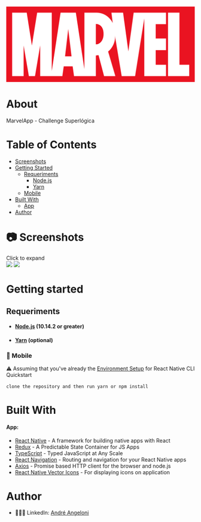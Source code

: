 <p align="center">
  <img src="./src/assets/logo.png" />
</p>

# About

<p>MarvelApp - Challenge Superlógica</p>

# Table of Contents

- [Screenshots](#camera-screenshots)
- [Getting Started](#getting-started)
  - [Requeriments](#requeriments)
    - [Node.js](#nodejs-10142-or-greater)
    - [Yarn](#yarn-optional)
  - [Mobile](#iphone-mobile)
- [Built With](#built-with)
  - [App](#app)
- [Author](#author)

# :camera: Screenshots

Click to expand <br />
<img src="https://raw.githubusercontent.com/andrefangeloni/challenge-mobile-react-native/master/marvel/src/assets/gitHub/main.png" width="48%" />
<img src="https://raw.githubusercontent.com/andrefangeloni/challenge-mobile-react-native/master/marvel/src/assets/gitHub/char-details.png" width="48%"/>

# Getting started

## Requeriments

- #### [Node.js](https://nodejs.org) (10.14.2 or greater)
- #### [Yarn](https://yarnpkg.com) (optional)

### :iphone: Mobile

:warning: Assuming that you've already the [Environment Setup](https://reactnative.dev/docs/environment-setup) for React Native CLI Quickstart

```
clone the repository and then run yarn or npm install
```

# Built With

#### App:

- [React Native](https://reactnative.dev) - A framework for building native apps with React
- [Redux](https://redux.js.org/) - A Predictable State Container for JS Apps
- [TypeScript](https://www.typescriptlang.org/) - Typed JavaScript at Any Scale
- [React Navigation](https://reactnavigation.org) - Routing and navigation for your React Native apps
- [Axios](https://github.com/axios/axios) - Promise based HTTP client for the browser and node.js
- [React Native Vector Icons](https://github.com/oblador/react-native-vector-icons) - For displaying icons on application

# Author

- 👨🏻‍💻 LinkedIn: [André Angeloni](https://www.linkedin.com/in/andre-angeloni)